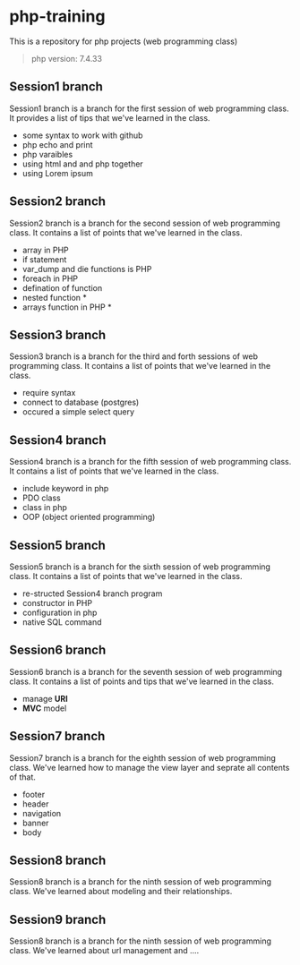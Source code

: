 # php-training
This is a repository for php projects (web programming class)

> php version: 7.4.33

## Session1 branch
Session1 branch is a branch for the first session of web programming class. It provides a list
of tips that we've learned in the class.

- some syntax to work with github
- php echo and print
- php varaibles
- using html and and php together
- using Lorem ipsum

## Session2 branch
Session2 branch is a branch for the second session of web programming class. It contains a list 
of points that we've learned in the class.

- array in PHP
- if statement
- var_dump and die functions is PHP 
- foreach in PHP
- defination of function
- nested function *
- arrays function in PHP *

## Session3 branch
Session3 branch is a branch for the third and forth sessions of web programming class. It contains a list 
of points that we've learned in the class.

- require syntax
- connect to database (postgres)
- occured a simple select query

## Session4 branch
Session4 branch is a branch for the fifth session of web programming class.
It contains a list of points
that we've learned in the class.

- include keyword in php
- PDO class
- class in php
- OOP (object oriented programming)

## Session5 branch
Session5 branch is a branch for the sixth session of web programming class.
It contains a list of points
that we've learned in the class.

- re-structed Session4 branch program
- constructor in PHP
- configuration in php
- native SQL command


## Session6 branch
Session6 branch is a branch for the seventh session of web programming class.
It contains a list of points and tips 
that we've learned in the class.

- manage **URI**
- **MVC** model

## Session7 branch
Session7 branch is a branch for the eighth session of web programming class.
We've learned how to manage the view layer and seprate all contents of that. 

- footer
- header
- navigation
- banner
- body

## Session8 branch
Session8 branch is a branch for the ninth session of web programming class.
We've learned about modeling and their relationships.

## Session9 branch
Session8 branch is a branch for the ninth session of web programming class.
We've learned about url management and ....